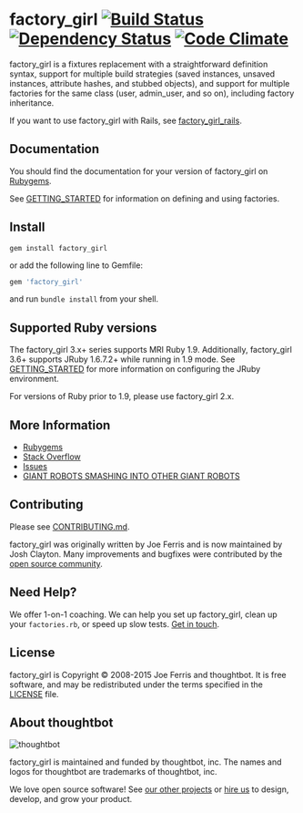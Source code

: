 # factory_girl [![Build Status](https://travis-ci.org/thoughtbot/factory_girl.svg)](http://travis-ci.org/thoughtbot/factory_girl?branch=master) [![Dependency Status](https://gemnasium.com/thoughtbot/factory_girl.png)](https://gemnasium.com/thoughtbot/factory_girl) [![Code Climate](https://img.shields.io/codeclimate/github/thoughtbot/factory_girl.svg)](https://codeclimate.com/github/thoughtbot/factory_girl)

factory_girl is a fixtures replacement with a straightforward definition syntax, support for multiple build strategies (saved instances, unsaved instances, attribute hashes, and stubbed objects), and support for multiple factories for the same class (user, admin_user, and so on), including factory inheritance.

If you want to use factory_girl with Rails, see
[factory_girl_rails](https://github.com/thoughtbot/factory_girl_rails).

Documentation
-------------

You should find the documentation for your version of factory_girl on [Rubygems](https://rubygems.org/gems/factory_girl).

See [GETTING_STARTED](GETTING_STARTED.md) for information on defining and using factories.

Install
--------

```shell
gem install factory_girl
```
or add the following line to Gemfile:

```ruby
gem 'factory_girl'
```
and run `bundle install` from your shell.

Supported Ruby versions
-----------------------

The factory_girl 3.x+ series supports MRI Ruby 1.9. Additionally, factory_girl
3.6+ supports JRuby 1.6.7.2+ while running in 1.9 mode. See [GETTING_STARTED]
for more information on configuring the JRuby environment.

For versions of Ruby prior to 1.9, please use factory_girl 2.x.

More Information
----------------

* [Rubygems](https://rubygems.org/gems/factory_girl)
* [Stack Overflow](http://stackoverflow.com/questions/tagged/factory-girl)
* [Issues](https://github.com/thoughtbot/factory_girl/issues)
* [GIANT ROBOTS SMASHING INTO OTHER GIANT ROBOTS](http://robots.thoughtbot.com/)

[GETTING_STARTED]: http://rubydoc.info/gems/factory_girl/file/GETTING_STARTED.md

Contributing
------------

Please see [CONTRIBUTING.md](https://github.com/thoughtbot/factory_girl/blob/master/CONTRIBUTING.md).

factory_girl was originally written by Joe Ferris and is now maintained by Josh
Clayton. Many improvements and bugfixes were contributed by the [open source
community](https://github.com/thoughtbot/factory_girl/graphs/contributors).

Need Help?
----------

We offer 1-on-1 coaching. We can help you set up factory_girl, clean up your
`factories.rb`, or speed up slow tests. [Get in touch].

[Get in touch]: http://coaching.thoughtbot.com/rails/?utm_source=github

License
-------

factory_girl is Copyright © 2008-2015 Joe Ferris and thoughtbot. It is free
software, and may be redistributed under the terms specified in the
[LICENSE](/LICENSE) file.

About thoughtbot
----------------

![thoughtbot](https://thoughtbot.com/logo.png)

factory_girl is maintained and funded by thoughtbot, inc.
The names and logos for thoughtbot are trademarks of thoughtbot, inc.

We love open source software!
See [our other projects][community] or
[hire us][hire] to design, develop, and grow your product.

[community]: https://thoughtbot.com/community?utm_source=github
[hire]: https://thoughtbot.com?utm_source=github
